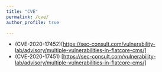 ```yaml
---
title: "CVE"
permalink: /cve/
author_profile: true

---
```


- (CVE-2020-17452)[https://sec-consult.com/vulnerability-lab/advisory/multiple-vulnerabilities-in-flatcore-cms/]
- (CVE-2020-17451) [https://sec-consult.com/vulnerability-lab/advisory/multiple-vulnerabilities-in-flatcore-cms/]
